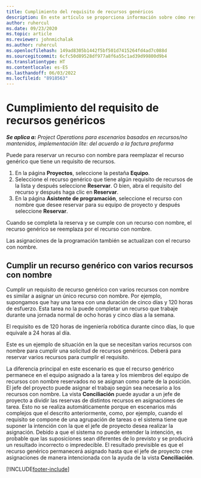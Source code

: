 ```yaml
---
title: Cumplimiento del requisito de recursos genéricos
description: En este artículo se proporciona información sobre cómo reservar recursos con nombre para un requisito de recurso genérico.
author: ruhercul
ms.date: 09/23/2020
ms.topic: article
ms.reviewer: johnmichalak
ms.author: ruhercul
ms.openlocfilehash: 149ad8305b1442f5bf501d7415264fd4ad7c088d
ms.sourcegitcommit: 6cfc50d89528df977a8f6a55c1ad39d99800d9b4
ms.translationtype: HT
ms.contentlocale: es-ES
ms.lasthandoff: 06/03/2022
ms.locfileid: "8918563"
---
```

# <a name="generic-resource-requirement-fulfillment"></a>Cumplimiento del requisito de recursos genéricos

_**Se aplica a:** Project Operations para escenarios basados en recursos/no mantenidos, implementación lite: del acuerdo a la factura proforma_

Puede para reservar un recurso con nombre para reemplazar el recurso genérico que tiene un requisito de recursos.

1. En la página **Proyectos**, seleccione la pestaña **Equipo**.
2. Seleccione el recurso genérico que tiene algún requisito de recursos de la lista y después seleccione **Reservar**. O bien, abra el requisito del recurso y después haga clic en **Reservar**.
3. En la página **Asistente de programación**, seleccione el recurso con nombre que desee reservar para su equipo de proyecto y después seleccione **Reservar**.

Cuando se completa la reserva y se cumple con un recurso con nombre, el recurso genérico se reemplaza por el recurso con nombre.

Las asignaciones de la programación también se actualizan con el recurso con nombre.

## <a name="fulfill-a-generic-resource-with-multiple-named-resources"></a>Cumplir un recurso genérico con varios recursos con nombre
Cumplir un requisito de recurso genérico con varios recursos con nombre es similar a asignar un único recurso con nombre. Por ejemplo, supongamos que hay una tarea con una duración de cinco días y 120 horas de esfuerzo. Esta tarea no la puede completar un recurso que trabaje durante una jornada normal de ocho horas y cinco días a la semana. 

El requisito es de 120 horas de ingeniería robótica durante cinco días, lo que equivale a 24 horas al día.

Este es un ejemplo de situación en la que se necesitan varios recursos con nombre para cumplir una solicitud de recursos genéricos. Deberá para reservar varios recursos para cumplir el requisito.

La diferencia principal en este escenario es que el recurso genérico permanece en el equipo asignado a la tarea y los miembros del equipo de recursos con nombre reservados no se asignan como parte de la posición. El jefe del proyecto puede asignar el trabajo según sea necesario a los recursos con nombre. La vista **Conciliación** puede ayudar a un jefe de proyecto a dividir las reservas de distintos recursos en asignaciones de tarea. Esto no se realiza automáticamente porque en escenarios más complejos que el descrito anteriormente, como, por ejemplo, cuando el requisito se compone de una agrupación de tareas o el sistema tiene que suponer la intención con la que el jefe de proyecto desea realizar la asignación. Debido a que el sistema no puede entender la intención, es probable que las suposiciones sean diferentes de lo previsto y se producirá un resultado incorrecto o impredecible. El resultado previsible es que el recurso genérico permanecerá asignado hasta que el jefe de proyecto cree asignaciones de manera intencionada con la ayuda de la vista **Conciliación**.




[!INCLUDE[footer-include](../includes/footer-banner.md)]